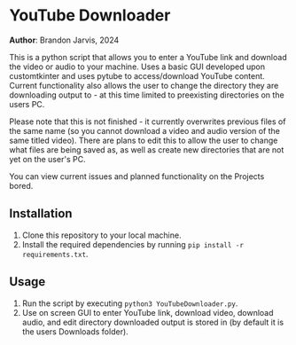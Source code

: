 # YouTube Downloader

**Author**: Brandon Jarvis, 2024

This is a python script that allows you to enter a YouTube link and download the video or audio to your machine. Uses a basic GUI developed upon customtkinter and uses pytube to access/download YouTube content. Current functionality also allows the user to change the directory they are downloading output to - at this time limited to preexisting directories on the users PC. 

Please note that this is not finished - it currently overwrites previous files of the same name (so you cannot download a video and audio version of the same titled video). There are plans to edit this to allow the user to change what files are being saved as, as well as create new directories that are not yet on the user's PC.

You can view current issues and planned functionality on the Projects bored. 

## Installation

1. Clone this repository to your local machine.
2. Install the required dependencies by running `pip install -r requirements.txt`.

## Usage

1. Run the script by executing `python3 YouTubeDownloader.py`.
2. Use on screen GUI to enter YouTube link, download video, download audio, and edit directory downloaded output is stored in (by default it is the users Downloads folder).
